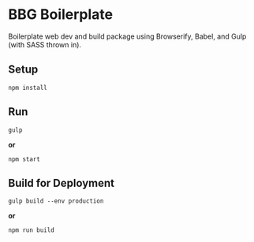 # BBG Boilerplate

Boilerplate web dev and build package using Browserify, Babel, and Gulp (with SASS thrown in).

## Setup 
	npm install

## Run
	
    gulp
    
__or__
    
    npm start
     

## Build for Deployment
	
    gulp build --env production

__or__

    npm run build